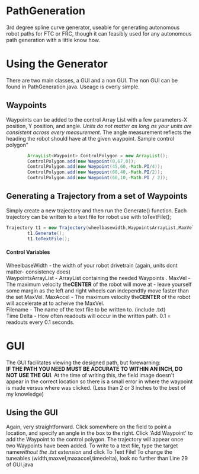 # PathGeneration
3rd degree spline curve generator, useable for generating autonomous robot paths for FTC or FRC,
though it can feasibly used for any autonomous path generation with a little
know how.
# Using the Generator
There are two main classes, a GUI and a non GUI. The non GUI can be found
in PathGeneration.java. Useage is overly simple.
## Waypoints
Waypoints can be added to the control Array List with a few parameters-X position, Y position, and angle. *_Units do not matter as long as your
units are consistent across every measurement_*. The angle measurement reflects the heading the robot should
have at the given waypoint. Sample control polygon"
```java
        ArrayList<Waypoint> ControlPolygon = new ArrayList();
        ControlPolygon.add(new Waypoint(0,67,0));
        ControlPolygon.add(new Waypoint(45,60,-Math.PI/4));
        ControlPolygon.add(new Waypoint(60,40,-Math.PI/2));
        ControlPolygon.add(new Waypoint(60,10,-Math.PI / 2));
 ```
        
## Generating a Trajectory from a set of Waypoints
Simply create a new trajectory and then run the Generate() function.
Each trajectory can be written to  a text file for robot use with toTextFile();
```java
Trajectory t1 = new Trajectory(wheelbasewidth,WaypointsArrayList,MaxVel,MaxAccel,"Filename",timedelta);
        t1.Generate();
        t1.toTextFile();
```
#### Control Variables
WheelbaseWidth - the width of your robot drivetrain (again, units dont matter- consistency does)  
WaypointsArrayList - ArrayList containing the needed Waypoints  .
MaxVel - The maximum velocity the**CENTER** of the robot will move at - leave yourself some margin as 
the left and right wheels can independtly move faster than the set MaxVel.
MaxAccel - The maximum velocity the**CENTER** of the robot will accelerate at to acheive the MaxVel.  
Filename - The name of the text file to be written to. (include .txt)  
Time Delta - How often readouts will occur in the written path. 0.1 = readouts every 0.1 seconds.

# GUI
The GUI facilitates viewing the designed path, but forewarning:  
**IF THE PATH YOU NEED MUST BE ACCURATE TO WITHIN AN INCH, DO NOT USE THE GUI**.
At the time of writing this, the field image doesn't appear in the correct location so there is a small error in where the waypoint is made versus where was clicked.
(Less than 2 or 3 inches to the best of my knowledge)
## Using the GUI
Again, very straightforward. Click somewhere on the field to point a location, and specify an angle in the box to the right. Click 'Add Waypoint' 
to add the Waypoint to the control polygon. The trajectory will appear once two Waypoints have been added.
To write to a text file, type the target name*without the .txt extension* and click To Text File! To change the tuneables
(width,maxvel,maxaccel,timedelta), look no further than Line 29 of GUI.java


